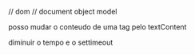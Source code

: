 // dom
// document object model

posso mudar o conteudo de uma tag pelo textContent

diminuir o tempo e o settimeout 
